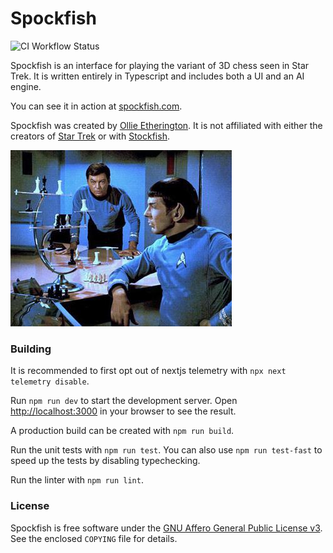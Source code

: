 # Spockfish

![CI Workflow Status](https://github.com/oetherington/spockfish/actions/workflows/ci.yml/badge.svg)

Spockfish is an interface for playing the variant of 3D chess seen in Star
Trek. It is written entirely in Typescript and includes both a UI and an AI
engine.

You can see it in action at [spockfish.com](https://www.spockfish.com).

Spockfish was created by [Ollie Etherington](https://www.etherington.io). It is
not affiliated with either the creators of
[Star Trek](https://www.startrek.com/) or with
[Stockfish](https://stockfishchess.org/).

![Star Trek Chess](/public/StarTrekChess.jpg)

### Building

It is recommended to first opt out of nextjs telemetry with
`npx next telemetry disable`.

Run `npm run dev` to start the development server. Open
[http://localhost:3000](http://localhost:3000) in your browser to see the
result.

A production build can be created with `npm run build`.

Run the unit tests with `npm run test`. You can also use `npm run test-fast` to
speed up the tests by disabling typechecking.

Run the linter with `npm run lint`.

### License

Spockfish is free software under the [GNU Affero General Public License v3](https://www.gnu.org/licenses/agpl-3.0.en.html).
See the enclosed `COPYING` file for details.
